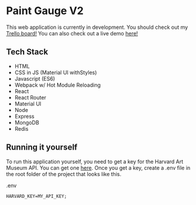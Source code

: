 # Paint Gauge V2

This web application is currently in development. You should check out my [Trello board!](https://trello.com/b/FbFPRK2J/paintgauge "Paint Gauge Trello Board") You can also check out a live demo [here!](https://paint-gauge-v2.herokuapp.com/ "Paint Gauge Live Demo")

## Tech Stack

- HTML
- CSS in JS (Material UI withStyles)
- Javascript (ES6)
- Webpack w/ Hot Module Reloading
- React
- React Router
- Material UI
- Node
- Express
- MongoDB
- Redis

## Running it yourself

To run this application yourself, you need to get a key for the Harvard Art Museum API. You can get one [here](https://www.harvardartmuseums.org/collections/api "API | Harvard Art Museums"). Once you get a key, create a .env file in the root folder of the project that looks like this.

.env

```
HARVARD_KEY=MY_API_KEY;
```
